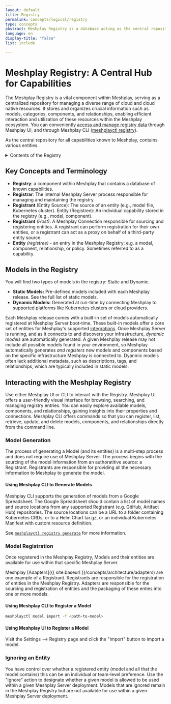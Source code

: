 ```yaml
---
layout: default
title: Registry
permalink: concepts/logical/registry
type: concepts
abstract: Meshplay Registry is a database acting as the central repository for all capabilities known to Meshplay. These capabilities encompass various entities, including models, components, relationships, and policies.
language: en
display-title: "false"
list: include

---
```

# Meshplay Registry: A Central Hub for Capabilities

The Meshplay Registry is a vital component within Meshplay, serving as a centralized repository for managing a diverse range of cloud and cloud native resources. It stores and organizes crucial information such as models, categories, components, and relationships, enabling efficient interaction and utilization of these resources within the Meshplay ecosystem. You can conveniently [access and manage registry data](#interacting-with-the-meshplay-registry) through Meshplay UI, and through Meshplay CLI ([meshplayctl registry]({{site.baseurl}}/reference/meshplayctl/#meshplay-registry-management)).

As the central repository for all capabilities known to Meshplay, contains various entities.

<details>
  <summary>Contents of the Registry</summary>
  <br /><br />
  <a href="../models">Models</a>: Blueprints defining configurations for interacting with cloud-native infrastructure. They consist of operations, components, relationships, and policies.
  <ul>
    <li><a href="../components">Components</a>: Reusable building blocks for depicting capabilities defined within models.</li>
    <li><a href="../relationships">Relationships</a>: Define the nature of connections between components within a model, describing how they interact and depend on each other.</li>
    <li><a href="../policies">Policies</a>: Enforce specific rules and governance for system behavior under Meshplay's management.</li>
    <li><a href="../connections">Connections</a>: Managed and unmanaged resources that Meshplay can interact with.</li>
    <li><a href="../credentials">Credentials</a>: Optionally, included secrets associated with connections contained in a model.</li>
  </ul>
  <br />
</details>

## Key Concepts and Terminology

- **Registry**: a component within Meshplay that contains a database of known capabilities.
- **Registrar**: The internal Meshplay Server process responsible for managing and maintaining the registry.
- **Registrant** (Entity Source): The source of an entity (e.g., model file, Kubernetes cluster).
Entity (Registree): An individual capability stored in the registry (e.g., model, component).
- **Registrant** *(Host)*: A Meshplay Connection responsible for sourcing and registering entities. A registrant can perform registration for their own entities, or a registrant can act as a proxy on behalf of a third-party entity source.
- **Entity** *(registree)* - an entry in the Meshplay Registry; e.g. a model, component, relationship, or policy. Sometimes referred to as a capability.
<!-- - **Entity Source**: an entity’s original location from which it was sourced; e.g. (source_uri is used as the flag by Meshplay Server to assess whether additional support). The Entity Source should have all the information that Meshplay needs to generate the components.   -->

## Models in the Registry

You will find two types of models in the registry: Static and Dynamic.

- **Static Models:** Pre-defined models included with each Meshplay release. See the full list of static models.
- **Dynamic Models:** Generated at run-time by connecting Meshplay to supported platforms like Kubernetes clusters or cloud providers.

Each Meshplay release comes with a built-in set of models automatically registered at Meshplay Server boot-time. These built-in models offer a core set of entities for Meshplay's supported [integrations](/extensibility/integrations). Once Meshplay Server is running, and as it connects to and discovers your infrastructure, *dynamic models* are automatically generated. A given Meshplay release may not include all possible models found in your environment, so Meshplay automatically generates *and registers* new models and components based on the specific infrastructure Meshplay is connected to. Dyanmic models often lack additional metadata, such as descriptions, tags, and relationships, which are typically included in static models.

## Interacting with the Meshplay Registry

Use either Meshplay UI or CLI to interact with the Registry. Meshplay UI offers a user-friendly visual interface for browsing, searching, and managing registry entries. You can easily explore available models, components, and relationships, gaining insights into their properties and connections. Meshplay CLI offers commands so that you can register, list, retrieve, update, and delete models, components, and relationships directly from the command line.

### Model Generation

The process of generating a Model (and its entities) is a multi-step process and does not require use of Meshplay Server. The process begins with the sourcing of the model information from an authoratitive source: a Registrant. Registrants are responsible for providing all the necessary information to Meshplay to generate the model.

#### Using Meshplay CLI to Generate Models

Meshplay CLI supports the generation of models from a Google Spreadsheet. The Google Spreadsheet should contain a list of model names and source locations from any supported Registrant (e.g. GitHub, Artifact Hub) repositories. The source locations can be a URL to a folder containing Kubernetes CRDs, or to a Helm Chart tar.gz, or an individual Kubernetes Manifest with custom resource definition.

See [`meshplayctl registry generate`](/reference/meshplayctl/registry/generate) for more information.

### Model Registration

Once registered in the Meshplay Registry, Models and their entities are available for use within that specific Meshplay Server.

Meshplay [Adapters]({{ site.baseurl }}/concepts/architecture/adapters) are one example of a Registrant. Registrants are responsible for the registration of entities in the Meshplay Registry. Adapters are responsible for the sourcing and registration of entities and the packaging of these enties into one or more models.

#### Using Meshplay CLI to Register a Model

```bash
meshplayctl model import -f <path-to-model>
```

#### Using Meshplay UI to Register a Model

Visit the Settings --> Registry page and click the "Import" button to import a model.

### Ignoring an Entity

You have control over whether a registered entity (model and all that the model contains) this can be an individual or team-level preference. Use the "Ignore" action to designate whether a given model is allowed to be used within a given Meshplay Server deployment. Models that are ignored remain in the Meshplay Registry but are not available for use within a given Meshplay Server deployment.


